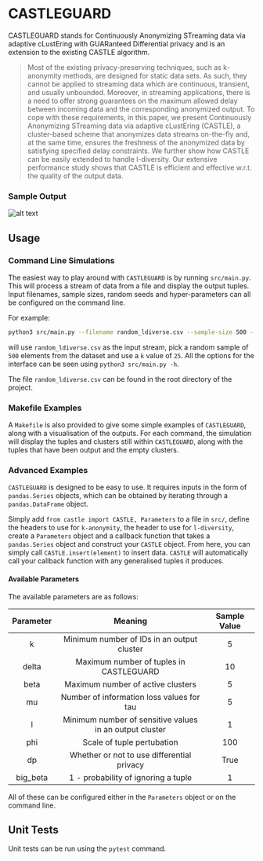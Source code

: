 # CASTLEGUARD

CASTLEGUARD stands for Continuously Anonymizing STreaming data via adaptive
cLustEring with GUARanteed Differential privacy and is an extension to the
existing CASTLE algorithm.

> Most of the existing privacy-preserving techniques, such as k-anonymity
> methods, are designed for static data sets. As such, they cannot be applied
> to streaming data which are continuous, transient, and usually unbounded.
> Moreover, in streaming applications, there is a need to offer strong
> guarantees on the maximum allowed delay between incoming data and the
> corresponding anonymized output. To cope with these requirements, in this
> paper, we present Continuously Anonymizing STreaming data via adaptive
> cLustEring (CASTLE), a cluster-based scheme that anonymizes data streams
> on-the-fly and, at the same time, ensures the freshness of the anonymized
> data by satisfying specified delay constraints. We further show how CASTLE
> can be easily extended to handle l-diversity. Our extensive performance study
> shows that CASTLE is efficient and effective w.r.t. the quality of the output
> data.

### Sample Output

![alt text](https://i.imgur.com/Z1dl5jQ.png "An example of data clustering")

## Usage

### Command Line Simulations

The easiest way to play around with `CASTLEGUARD` is by running `src/main.py`.
This will process a stream of data from a file and display the output tuples.
Input filenames, sample sizes, random seeds and hyper-parameters can all be
configured on the command line.

For example:

```bash
python3 src/main.py --filename random_ldiverse.csv --sample-size 500 --k 25
```

will use `random_ldiverse.csv` as the input stream, pick a random sample of
`500` elements from the dataset and use a `k` value of `25`. All the options
for the interface can be seen using `python3 src/main.py -h`.

The file `random_ldiverse.csv` can be found in the root directory of the
project.

### Makefile Examples

A `Makefile` is also provided to give some simple examples of `CASTLEGUARD`,
along with a visualisation of the outputs. For each command, the simulation
will display the tuples and clusters still within `CASTLEGUARD`, along with the
tuples that have been output and the empty clusters.

### Advanced Examples

`CASTLEGUARD` is designed to be easy to use. It requires inputs in the form of
`pandas.Series` objects, which can be obtained by iterating through a
`pandas.DataFrame` object.

Simply add `from castle import CASTLE, Parameters` to a file in `src/`, define
the headers to use for `k-anonymity`, the header to use for `l-diversity`,
create a `Parameters` object and a callback function that takes a
`pandas.Series` object and construct your `CASTLE` object. From here, you can
simply call `CASTLE.insert(element)` to insert data. `CASTLE` will
automatically call your callback function with any generalised tuples it
produces.

#### Available Parameters

The available parameters are as follows:

| Parameter |                         Meaning                         | Sample Value |
|:---------:|:-------------------------------------------------------:|:------------:|
|     k     |        Minimum number of IDs in an output cluster       |       5      |
|   delta   |         Maximum number of tuples in CASTLEGUARD         |      10      |
|    beta   |            Maximum number of active clusters            |       5      |
|     mu    |        Number of information loss values for tau        |       5      |
|     l     | Minimum number of sensitive values in an output cluster |       1      |
|    phi    |                Scale of tuple pertubation               |      100     |
|     dp    |        Whether or not to use differential privacy       |     True     |
|  big_beta |           1 - probability of ignoring a tuple           |       1      |

All of these can be configured either in the `Parameters` object or on the
command line.

## Unit Tests

Unit tests can be run using the `pytest` command.
